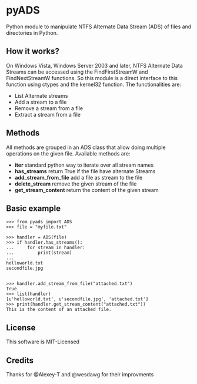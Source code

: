 pyADS
=====

Python module to manipulate NTFS Alternate Data Stream (ADS) of files and directories in Python.

How it works?
-------------

On Windows Vista, Windows Server 2003 and later, NTFS Alternate Data Streams can be accessed using the
FindFirstStreamW and FindNextStreamW functions. So this module is a direct interface to this function
using ctypes and the kernel32 function.
The functionalities are:

* List Alternate streams
* Add a stream to a file
* Remove a stream from a file
* Extract a stream from a file

Methods
-------

All methods are grouped in an ADS class that allow doing multiple operations on the given file.
Available methods are:

* **__iter__** standard python way to iterate over all stream names
* **has_streams** return True if the file have alternate Streams
* **add_stream_from_file** add a file as stream to the file
* **delete_stream** remove the given stream of the file
* **get_stream_content** return the content of the given stream

Basic example
-------------

    >>> from pyads import ADS
    >>> file = "myfile.txt"

    >>> handler = ADS(file)
    >>> if handler.has_streams():
    ...     for stream in handler:
    ...         print(stream)
    ...
    helloworld.txt
    secondfile.jpg


    >>> handler.add_stream_from_file("attached.txt")
    True
    >>> list(handler)
    [u'helloworld.txt', u'secondfile.jpg', 'attached.txt']
    >>> print(handler.get_stream_content("attached.txt"))
    This is the content of an attached file.

License
-------

This software is MIT-Licensed

Credits
-------

Thanks for @Alexey-T and @wesdawg for their improvments